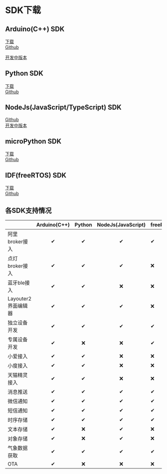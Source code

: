 # SDK下载  

## Arduino(C++) SDK  

[下载](https://github.com/blinker-iot/blinker-library/archive/master.zip)  
[Github](https://github.com/blinker-iot/blinker-library)  

[开发中版本](https://github.com/blinker-iot/blinker-library/tree/dev_3.0)  

## Python SDK  

[下载](https://github.com/blinker-iot/blinker-py/archive/master.zip)  
[Github](https://github.com/blinker-iot/blinker-py)  

## NodeJs(JavaScript/TypeScript) SDK  

[Github](https://github.com/blinker-iot/blinker-js)  
[开发中版本](https://github.com/blinker-iot/blinker-js/tree/typescript)  

## microPython SDK  

[下载](https://github.com/blinker-iot/blinker-mpy/archive/master.zip)  
[Github](https://github.com/blinker-iot/blinker-mpy)  

## IDF(freeRTOS) SDK  

[下载](https://github.com/blinker-iot/blinker-esp-idf/archive/master.zip)  
[Github](https://github.com/blinker-iot/blinker-esp-idf)  

## 各SDK支持情况  

|  | Arduino(C++) | Python | NodeJs(JavaScript) | freeRTOS(C) | MicroPython | nRF52(C) |
| - | :-: | :-: | :-: | - | - | - |
| 阿里broker接入 | ✔ | ✔ | ✔ | ✔ | ✔ | ❌ |
| 点灯broker接入 | ✔ | ✔ | ✔ | ❌ | ❌ | ❌ |
| 蓝牙ble接入 | ✔ | ✔ | ❌ | ❌ | ❌ | ✔ |
|Layouter2界面编辑器|✔|✔|✔|❌|✔|❌|
|独立设备开发|✔|✔|✔|✔|✔|✔|
|专属设备开发|✔|❌|❌|✔|❌|❌|
| 小爱接入            |    ✔    |   ✔    |          ❌          | ❌        | ✔           | ❌     |
| 小度接入            |    ✔    |   ✔    |          ❌          | ❌        | ✔           |❌|
|天猫精灵接入|✔|                              ✔                               |❌|❌|✔|❌|
|消息推送|✔|                              ✔                               |✔|✔|✔|❌|
|微信通知|✔|✔|✔|✔|✔|❌|
|短信通知|✔|✔|✔|✔|✔|❌|
|时序存储|✔|   ✔    |✔|✔|✔|❌|
|文本存储|✔|   ❌    |✔|❌|❌|❌|
|对象存储|✔|   ❌    |✔|❌|❌|❌|
|气象数据获取|✔|   ✔    |✔|✔|✔|✔|
| OTA                 |✔|❌|❌|❌|❌|❌|
